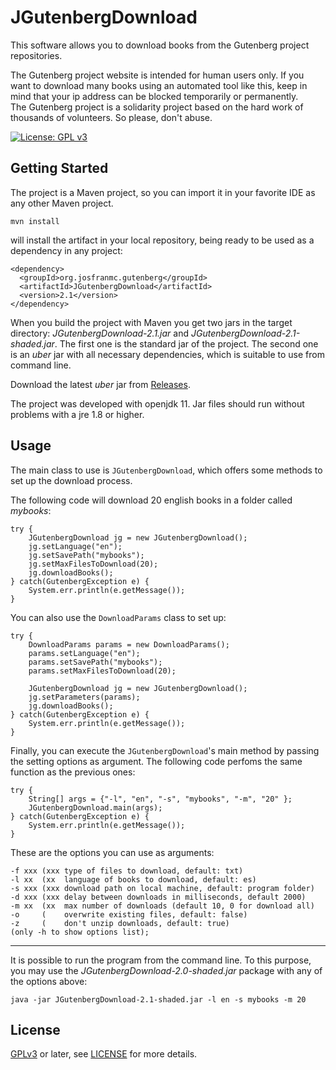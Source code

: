 # JGutenbergDownload
This software allows you to download books from the Gutenberg project repositories.  

The Gutenberg project website is intended for human users only. If you want to download many books using an automated tool like this, keep in mind that your ip address can be blocked temporarily or permanently.  
The Gutenberg project is a solidarity project based on the hard work of thousands of volunteers. So please, don't abuse.

[![License: GPL v3](https://img.shields.io/badge/License-GPLv3-blue.svg)](https://www.gnu.org/licenses/gpl-3.0)

## Getting Started

The project is a Maven project, so you can import it in your favorite IDE as any other Maven project.

~~~
mvn install
~~~

will install the artifact in your local repository, being ready to be used as a dependency in any project:

~~~
<dependency>
  <groupId>org.josfranmc.gutenberg</groupId>
  <artifactId>JGutenbergDownload</artifactId>
  <version>2.1</version>
</dependency>
~~~

When you build the project with Maven you get two jars in the target directory: _JGutenbergDownload-2.1.jar_ and _JGutenbergDownload-2.1-shaded.jar_. The first one is the standard jar of the project. The second one is an _uber_ jar with all necessary dependencies, which is suitable to use from command line.    

Download the latest _uber_ jar from [Releases](https://github.com/josfranmc/JGutenbergDownload/releases).

The project was developed with openjdk 11. Jar files should run without problems with a jre 1.8 or higher.

## Usage

The main class to use is `JGutenbergDownload`, which offers some methods to set up the download process.

The following code will download 20 english books in a folder called _mybooks_:  

~~~
try {
    JGutenbergDownload jg = new JGutenbergDownload();
    jg.setLanguage("en");
    jg.setSavePath("mybooks");
    jg.setMaxFilesToDownload(20);
    jg.downloadBooks();
} catch(GutenbergException e) {
    System.err.println(e.getMessage());
}
~~~

You can also use the `DownloadParams` class to set up:  

~~~
try {
    DownloadParams params = new DownloadParams();
    params.setLanguage("en");
    params.setSavePath("mybooks");
    params.setMaxFilesToDownload(20);
    
    JGutenbergDownload jg = new JGutenbergDownload();
    jg.setParameters(params);
    jg.downloadBooks();
} catch(GutenbergException e) {
    System.err.println(e.getMessage());
}
~~~

Finally, you can execute the `JGutenbergDownload`'s main method by passing the setting options as argument. The following code perfoms the same function as the previous ones:  

~~~
try {
    String[] args = {"-l", "en", "-s", "mybooks", "-m", "20" };
    JGutenbergDownload.main(args);
} catch(GutenbergException e) {
    System.err.println(e.getMessage());
}
~~~

These are the options you can use as arguments:  

~~~
-f xxx (xxx type of files to download, default: txt)
-l xx  (xx  language of books to download, default: es)
-s xxx (xxx download path on local machine, default: program folder)
-d xxx (xxx delay between downloads in milliseconds, default 2000)
-m xx  (xx  max number of downloads (default 10, 0 for download all)
-o     (    overwrite existing files, default: false)
-z     (    don't unzip downloads, default: true)
(only -h to show options list);
~~~

---

It is possible to run the program from the command line. To this purpose, you may use the _JGutenbergDownload-2.0-shaded.jar_ package with any of the options above:

~~~
java -jar JGutenbergDownload-2.1-shaded.jar -l en -s mybooks -m 20
~~~

## License

[GPLv3](https://www.gnu.org/licenses/gpl-3.0) or later, see
[LICENSE](LICENSE) for more details.
